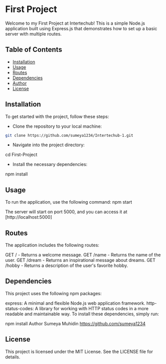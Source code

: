 # First Project
Welcome to my First Project at Intertechub! This is a simple Node.js application built using Express.js that demonstrates how to set up a basic server with multiple routes.

## Table of Contents

- [Installation](#installation)
- [Usage](#usage)
- [Routes](#routes)
- [Dependencies](#dependencies)
- [Author](#author)
- [License](#license)

## Installation
To get started with the project, follow these steps:

- Clone the repository to your local machine:
```bash
git clone https://github.com/sumeya1234/Intertechub-1.git
```
- Navigate into the project directory:

cd First-Project

- Install the necessary dependencies:

npm install

## Usage
To run the application, use the following command:
npm start

The server will start on port 5000, and you can access it at [http://localhost:5000]

## Routes
The application includes the following routes:

GET / - Returns a welcome message.
GET /name - Returns the name of the user.
GET /dream - Returns an inspirational message about dreams.
GET /hobby - Returns a description of the user's favorite hobby.

## Dependencies
This project uses the following npm packages:

express: A minimal and flexible Node.js web application framework.
http-status-codes: A library for working with HTTP status codes in a more readable and maintainable way.
To install these dependencies, simply run:

npm install
Author
Sumeya Muhidin https://github.com/sumeya1234

## License
This project is licensed under the MIT License. See the LICENSE file for details.

